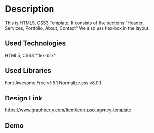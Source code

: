 # Description

This is HTML5, CSS3 Template; It consists of five sections
"Header, Services, Portfolio, About, Contact"
We also use flex-box in the layout.

## Used Technologies

HTML5, CSS3 "flex-box"

## Used Libraries

Font Awesome Free v6.5.1
Normalize.css v8.0.1

## Design Link

<https://www.graphberry.com/item/leon-psd-agency-template>

## Demo
